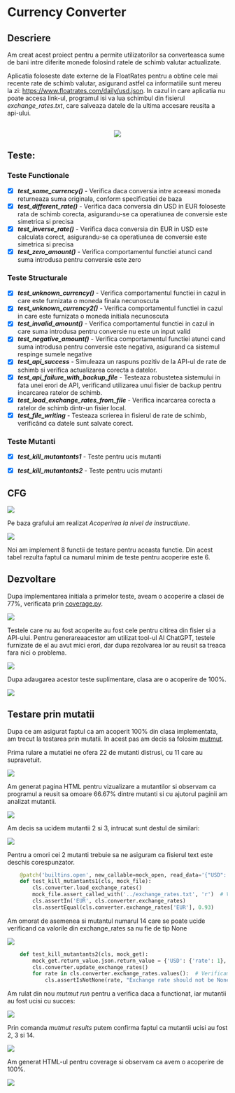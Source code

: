 # Currency Converter
## Descriere
Am creat acest proiect pentru a permite utilizatorilor sa converteasca sume de bani intre diferite monede folosind ratele de schimb valutar actualizate.

Aplicatia foloseste date externe de la FloatRates pentru a obtine cele mai recente rate de schimb valutar, asigurand astfel ca informatiile sunt mereu la zi:
https://www.floatrates.com/daily/usd.json. In cazul in care aplicatia nu poate accesa link-ul, programul isi va lua schimbul din fisierul *exchange_rates.txt*, care salveaza datele de la ultima accesare reusita a api-ului.
<br><br>
<p align="center">
<img  src="https://github.com/anaturcitu/CurrencyConverter/blob/main/images/Interface.png">
</p>

## Teste:

### Teste Functionale
- [x] ***test_same_currency()*** - Verifica daca conversia intre aceeasi moneda returneaza suma originala, conform specificatiei de baza
- [x] ***test_different_rate()*** - Verifica daca conversia din USD in EUR foloseste rata de schimb corecta, asigurandu-se ca operatiunea de conversie este simetrica si precisa
- [x] ***test_inverse_rate()*** - Verifica daca conversia din EUR in USD este calculata corect, asigurandu-se ca operatiunea de conversie este simetrica si precisa
- [x] ***test_zero_amount()*** - Verifica comportamentul functiei atunci cand suma introdusa pentru conversie este zero

### Teste Structurale
- [x] ***test_unknown_currency()*** - Verifica comportamentul functiei in cazul in care este furnizata o moneda finala necunoscuta 
- [x] ***test_unknown_currency2()*** - Verifica comportamentul functiei in cazul in care este furnizata o moneda initiala necunoscuta
- [x] ***test_invalid_amount()*** - Verifica comportamentul functiei in cazul in care suma introdusa pentru conversie nu este un input valid
- [x] ***test_negative_amount()*** - Verifica comportamentul functiei atunci cand suma introdusa pentru conversie este negativa, asigurand ca sistemul respinge sumele negative
- [x] ***test_api_success*** - Simuleaza un raspuns pozitiv de la API-ul de rate de schimb si verifica actualizarea corecta a datelor. 
- [x] ***test_api_failure_with_backup_file*** - Testeaza robustetea sistemului in fata unei erori de API, verificand utilizarea unui fisier de backup pentru incarcarea ratelor de schimb.
- [x] ***test_load_exchange_rates_from_file*** - Verifica incarcarea corecta a ratelor de schimb dintr-un fisier local.
- [x] ***test_file_writing*** - Testeaza scrierea in fisierul de rate de schimb, verificând ca datele sunt salvate corect. 

### Teste Mutanti
- [x] ***test_kill_mutantants1*** - Teste pentru ucis mutanti
- [x] ***test_kill_mutantants2*** - Teste pentru ucis mutanti


## CFG

<img  src="https://github.com/anaturcitu/CurrencyConverter/blob/main/images/cfg.png">

Pe baza grafului am realizat *Acoperirea la nivel de instructiune*.

<img  src="https://github.com/anaturcitu/CurrencyConverter/blob/main/images/cfg_a.png">

Noi am implement 8 functii de testare pentru aceasta functie. Din acest tabel rezulta faptul ca numarul minim de teste pentru acoperire este 6. 


## Dezvoltare
Dupa implementarea initiala a primelor teste, aveam o acoperire a clasei de 77%, verificata prin <a href="https://coverage.readthedocs.io/en/7.4.4/" target="_blank">coverage.py</a>.

<img  src="https://github.com/anaturcitu/CurrencyConverter/blob/main/images/beforeCoverage.jpg">

Testele care nu au fost acoperite au fost cele pentru citirea din fisier si a API-ului. Pentru generareaacestor am utilizat tool-ul AI ChatGPT, testele furnizate de el au avut mici erori, dar dupa rezolvarea lor au reusit sa treaca fara nici o problema.

<img  src="https://github.com/anaturcitu/CurrencyConverter/blob/main/images/ai_test_generate.png">

Dupa adaugarea acestor teste suplimentare, clasa are o acoperire de 100%.

<img  src="https://github.com/anaturcitu/CurrencyConverter/blob/main/images/afterCoverage.png">

## Testare prin mutatii

Dupa ce am asigurat faptul ca am acoperit 100% din clasa implementata, am trecut la testarea prin mutatii. In acest pas am decis sa folosim <a href="https://mutmut.readthedocs.io/en/latest/" target="_blank">mutmut</a>.

Prima rulare a mutatiei ne ofera 22 de mutanti distrusi, cu 11 care au supravetuit.

<img  src="https://github.com/anaturcitu/CurrencyConverter/blob/main/images/beforeMutants.png">


Am generat pagina HTML pentru vizualizare a mutantilor si observam ca programul a reusit sa omoare 66.67% dintre mutanti si cu ajutorul paginii am analizat mutantii.

<img  src="https://github.com/anaturcitu/CurrencyConverter/blob/main/images/findMutants.png">

Am decis sa ucidem mutantii 2 si 3, intrucat sunt destul de similari:

<img  src="https://github.com/anaturcitu/CurrencyConverter/blob/main/images/killedMutants.png">

Pentru a omori cei 2 mutanti trebuie sa ne asiguram ca fisierul text este deschis corespunzator.

```python
    @patch('builtins.open', new_callable=mock_open, read_data='{"USD": 1, "EUR": 0.93}')
    def test_kill_mutantants1(cls, mock_file):
        cls.converter.load_exchange_rates()
        mock_file.assert_called_with('../exchange_rates.txt', 'r')  # Verificam daca fisierul a fost deschis corect
        cls.assertIn('EUR', cls.converter.exchange_rates)
        cls.assertEqual(cls.converter.exchange_rates['EUR'], 0.93)
```

Am omorat de asemenea si mutantul numarul 14 care se poate ucide verificand ca valorile din exchange_rates sa nu fie de tip None

<img  src="https://github.com/anaturcitu/CurrencyConverter/blob/main/images/killedMutants2.png">

```python
    def test_kill_mutantants2(cls, mock_get):
        mock_get.return_value.json.return_value = {'USD': {'rate': 1}, 'EUR': {'rate': 0.93}}
        cls.converter.update_exchange_rates()
        for rate in cls.converter.exchange_rates.values():  # Verificam ca exchange_rates nu este None
            cls.assertIsNotNone(rate, "Exchange rate should not be None")
```

Am rulat din nou *mutmut run* pentru a verifica daca a functionat, iar mutantii au fost ucisi cu succes:

<img  src="https://github.com/anaturcitu/CurrencyConverter/blob/main/images/afterMutants.png">

Prin comanda *mutmut results* putem confirma faptul ca mutantii ucisi au fost 2, 3 si 14.

<img  src="https://github.com/anaturcitu/CurrencyConverter/blob/main/images/afterMutantsResult.png">

Am generat HTML-ul pentru coverage si observam ca avem o acoperire de 100%.

<img  src="https://github.com/anaturcitu/CurrencyConverter/blob/main/images/afterCoverageMutants.png">



